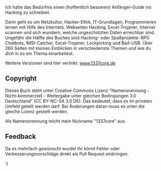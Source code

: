 Ich hatte das Bedürfnis einen (hoffentlich besseren) Anfänger-Guide ins Hacking zu schreiben.

Darin geht es um Netzkultur, Hacker-Ethik, IT-Grundlagen, Programmieren lernen mit Hilfe des Internets, Webseiten Hacking, Excel-Trojaner, Internet scannen und sich wundern, welche ungeschützten Daten erreichbar sind. Ungefähr die Hälfte des Buches sind  Hacking- oder Spaßprojekte: RPG Chatbots, IMSI-Catcher, Excel-Trojaner, Lockpicking und Bad-USB. Über 260 Seiten mit kleinen Einblicken in verschiedenste Themen und wie du dich in so ein Thema einarbeitest.

Weitere Versionen sind hier verlinkt: www.1337core.de

## Copyright
Dieses Buch steht unter Creative Commons Lizenz "Namensnennung - Nicht-kommerziell - Weitergabe unter gleichen Bedingungen 3.0 Deutschland" (CC BY-NC-SA 3.0 DE). Das bedeutet, dass es im privaten Umfeld geteilt werden darf. Bei Änderungen daran muss es unter die gleiche Lizenz gestellt werden.

Als Namensnennung reicht mein Nickname "1337core" aus.

## Feedback

Da es mehrfach gewünscht wurde! Ihr könnt Fehler oder Verbesserungsvorschläge direkt als Pull Request einbringen.

:)
